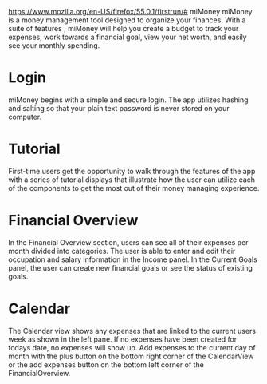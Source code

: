 https://www.mozilla.org/en-US/firefox/55.0.1/firstrun/# miMoney
miMoney is a money management tool designed to organize your finances. With a suite of features , miMoney will help you create a budget to track your expenses, work towards a financial goal, view your net worth, and easily see your monthly spending.

# Login
miMoney begins with a simple and secure login. The app utilizes hashing and salting so that your plain text password is never stored on your computer.

# Tutorial
First-time users get the opportunity to walk through the features of the app with a series of tutorial displays that illustrate how the user can utilize each of the components to get the most out of their money managing experience.

# Financial Overview
In the Financial Overview section, users can see all of their expenses per month divided into categories. The user is able to enter  and edit their occupation and salary information in the Income panel. In the Current Goals panel, the user can create new financial goals or see the status of existing goals.

# Calendar
The Calendar view shows any expenses that are linked to the current users week as shown in the left pane. If no expenses have been created for todays date, no expenses will show up. Add expenses to the current day of month with the plus button on the bottom right corner of the CalendarView or the add expenses button on the bottom left corner of the FinancialOverview.
